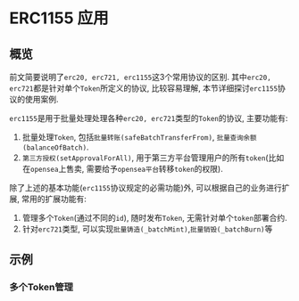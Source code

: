 # ERC1155 应用

## 概览

前文简要说明了`erc20, erc721, erc1155`这3个常用协议的区别. 其中`erc20, erc721`都是针对单个`Token`所定义的协议, 比较容易理解, 本节详细探讨`erc1155`协议的使用案例.

`erc1155`是用于批量处理处理各种`erc20, erc721`类型的`Token`的协议, 主要功能有:

1. 批量处理`Token`, 包括`批量转账(safeBatchTransferFrom)`, `批量查询余额(balanceOfBatch)`. 
2. `第三方授权(setApprovalForAll)`, 用于第三方平台管理用户的所有`token`(比如在`opensea`上售卖, 需要给予`opensea平台`转移`token`的权限).
    
除了上述的基本功能(`erc1155`协议规定的必需功能)外, 可以根据自己的业务进行扩展, 常用的扩展功能有:

1. 管理多个`Token`(通过不同的`id`), 随时发布`Token`, 无需针对单个`token`部署合约.
2. 针对`erc721`类型, 可以实现`批量铸造(_batchMint)`,`批量销毁(_batchBurn)`等

## 示例

### 多个Token管理


```solidity


```